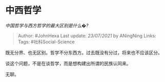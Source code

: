 # 中西哲学
*中国哲学与西方哲学的最大区别是什么�?*

> Author: #JohnHexa
Last update: *23/07/2021* by ANingNing
Links:
Tags: #社科Social-Science 

 
既无分界、也无区别。哲学不分东西方。过去既没有分过，将来也不应该区分。

谈这个问题，不是在谈哲学，而是想构建出所谓的民族认同来。

无聊。



